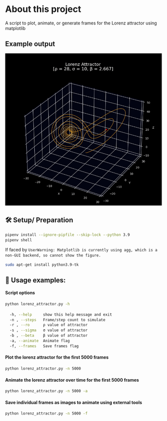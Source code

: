 # About this project
A script to plot, animate, or generate frames for the Lorenz attractor using matplotlib

## Example output

<p align="center">
  <img src="./readme_images/lorenz.gif" width="600"/>
</p>


## :hammer_and_wrench: Setup/ Preparation
```bash
pipenv install --ignore-pipfile --skip-lock --python 3.9
pipenv shell
```
If faced by `UserWarning: Matplotlib is currently using agg, which is a non-GUI backend, so cannot show the figure.`
```bash
sudo apt-get install python3.9-tk
```

## :rocket: Usage examples:

#### Script options
```bash
python lorenz_attractor.py -h

  -h, --help     show this help message and exit
  -n , --steps   Frame/step count to simulate
  -r , --ro      ρ value of attractor
  -s , --sigma   σ value of attractor
  -b , --beta    β value of attractor
  -a, --animate  Animate flag
  -f, --frames   Save frames flag
```

#### Plot the lorenz attractor for the first 5000 frames
```bash
python lorenz_attractor.py -n 5000
```
#### Animate the lorenz attractor over time for the first 5000 frames
```bash
python lorenz_attractor.py -n 5000 -a
```
#### Save individual frames as images to animate using external tools
```bash
python lorenz_attractor.py -n 5000 -f
```
